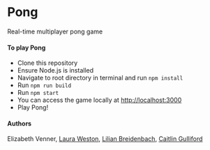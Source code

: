 # Pong
Real-time multiplayer pong game

#### To play Pong
- Clone this repository
- Ensure Node.js is installed
- Navigate to root directory in terminal and run ```npm install```
- Run ```npm run build```
- Run ```npm start```
- You can access the game locally at [http://localhost:3000](http://localhost:3000)
- Play Pong!
#### Authors
Elizabeth Venner, [Laura Weston](https://github.com/lauraweston), [Lilian Breidenbach](https://github.com/lilian2112), [Caitlin Gulliford](https://github.com/cgul)
